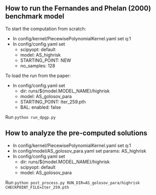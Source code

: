 ## How to run the Fernandes and Phelan (2000) benchmark model
To start the computation from scratch:
- In config/kernel/PiecewisePolynomialKernel.yaml set q:1
- In config/config.yaml set
  - scipyopt: default
  - model: AS_highrisk
  - STARTING_POINT: NEW
  - no_samples: 128

To load the run from the paper:
- In config/config.yaml set
  - dir: runs/${model.MODEL_NAME}/highrisk
  - model: AS_golosov_para
  - STARTING_POINT: Iter_259.pth
  - BAL: enabled: false
  
Run `python run_dpgp.py`

## How to analyze the pre-computed solutions
- In config/kernel/PiecewisePolynomialKernel.yaml set q:1
- In config/model/AS_golosov_para.yaml  set params: AS_highrisk
- In config/config.yaml set
  - dir: runs/${model.MODEL_NAME}/highrisk
  - scipyopt: default
  - model: AS_golosov_para
  
Run `python post_process.py RUN_DIR=AS_golosov_para/highrisk CHECKPOINT_FILE=Iter_259.pth`



